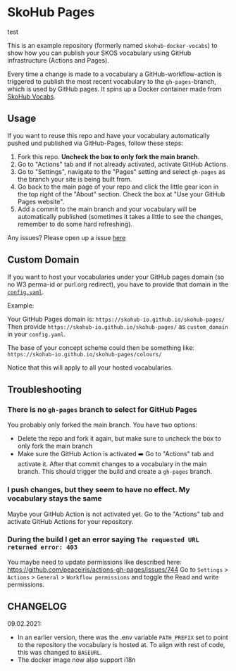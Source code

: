 # SkoHub Pages
test

This is an example repository (formerly named `skohub-docker-vocabs`) to show how you can publish your SKOS vocabulary using GitHub infrastructure (Actions and Pages).

Every time a change is made to a vocabulary a GitHub-workflow-action is triggered to publish the most recent vocabulary to the `gh-pages`-branch, which is used by GitHub pages.
It spins up a Docker container made from [SkoHub Vocabs](https://github.com/hbz/skohub-vocabs).

## Usage

If you want to reuse this repo and have your vocabulary automatically pushed und published via GitHub-Pages, follow these steps:

1. Fork this repo. **Uncheck the box to only fork the main branch**.
1. Go to "Actions" tab and if not already activated, activate GitHub Actions.
1. Go to "Settings", navigate to the "Pages" setting and select `gh-pages` as the branch your site is being built from. 
1. Go back to the main page of your repo and click the little gear icon in the top right of the "About" section. Check the box at "Use your GitHub Pages website".
1. Add a commit to the main branch and your vocabulary will be automatically published (sometimes it takes a little to see the changes, remember to do some hard refreshing).

Any issues? Please open up a issue [here](https://github.com/skohub-io/skohub-pages/issues)

## Custom Domain

If you want to host your vocabularies under your GitHub pages domain (so no W3 perma-id or purl.org redirect), you have to provide that domain in the [`config.yaml`](./config.yaml).

Example:

Your GitHub Pages domain is: `https://skohub-io.github.io/skohub-pages/`
Then provide `https://skohub-io.github.io/skohub-pages/` as `custom_domain` in your `config.yaml`.

The base of your concept scheme could then be something like: `https://skohub-io.github.io/skohub-pages/colours/`

Notice that this will apply to all your hosted vocabularies.

## Troubleshooting

### There is no `gh-pages` branch to select for GitHub Pages

You probably only forked the main branch.
You have two options:

- Delete the repo and fork it again, but make sure to uncheck the box to only fork the main branch
- Make sure the GitHub Action is activated ➡️ Go to "Actions" tab and activate it. After that commit changes to a vocabulary in the main branch. This should trigger the build and create a `gh-pages` branch.

### I push changes, but they seem to have no effect. My vocabulary stays the same

Maybe your GitHub Action is not activated yet.
Go to the "Actions" tab and activate GitHub Actions for your repository.

### During the build I get an error saying `The requested URL returned error: 403`

You maybe need to update permissions like described here: https://github.com/peaceiris/actions-gh-pages/issues/744
Go to `Settings` > `Actions` > `General` > `Workflow permissions` and toggle the Read and write permissions.

## CHANGELOG

09.02.2021:

- In an earlier version, there was the .env variable `PATH_PREFIX` set to point to the repository the vocabulary is hosted at. To align with rest of code, this was changed to `BASEURL`.
- The docker image now also support i18n

